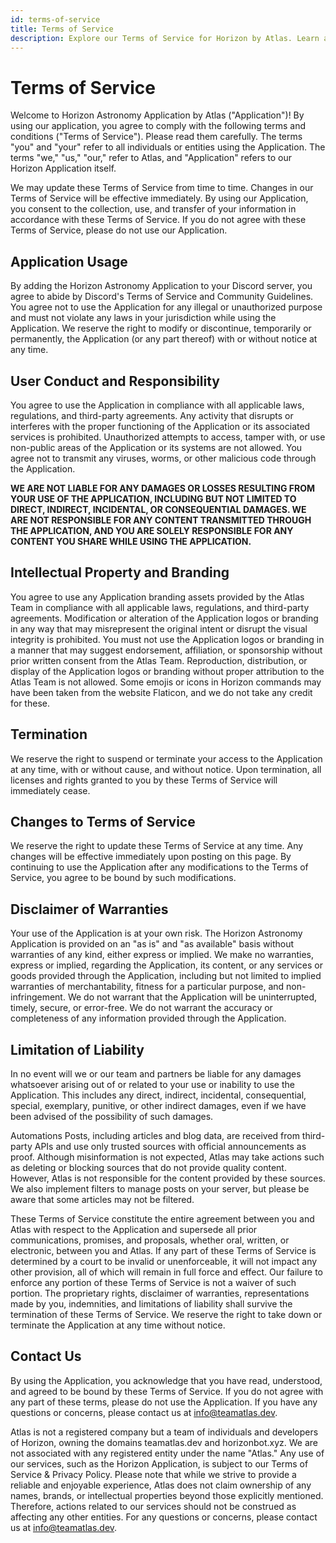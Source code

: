 ```yaml
---
id: terms-of-service
title: Terms of Service
description: Explore our Terms of Service for Horizon by Atlas. Learn about your rights, and usage guidelines when using our services.
---
```


# Terms of Service
Welcome to Horizon Astronomy Application by Atlas ("Application")! By using our application, you agree to comply with the following terms and conditions ("Terms of Service"). Please read them carefully. The terms "you" and "your" refer to all individuals or entities using the Application. The terms "we," "us," "our," refer to Atlas, and "Application" refers to our Horizon Application itself.

We may update these Terms of Service from time to time. Changes in our Terms of Service will be effective immediately. By using our Application, you consent to the collection, use, and transfer of your information in accordance with these Terms of Service. If you do not agree with these Terms of Service, please do not use our Application.

## Application Usage
By adding the Horizon Astronomy Application to your Discord server, you agree to abide by Discord's Terms of Service and Community Guidelines. You agree not to use the Application for any illegal or unauthorized purpose and must not violate any laws in your jurisdiction while using the Application. We reserve the right to modify or discontinue, temporarily or permanently, the Application (or any part thereof) with or without notice at any time.

## User Conduct and Responsibility
You agree to use the Application in compliance with all applicable laws, regulations, and third-party agreements. Any activity that disrupts or interferes with the proper functioning of the Application or its associated services is prohibited. Unauthorized attempts to access, tamper with, or use non-public areas of the Application or its systems are not allowed. You agree not to transmit any viruses, worms, or other malicious code through the Application. 

**WE ARE NOT LIABLE FOR ANY DAMAGES OR LOSSES RESULTING FROM YOUR USE OF THE APPLICATION, INCLUDING BUT NOT LIMITED TO DIRECT, INDIRECT, INCIDENTAL, OR CONSEQUENTIAL DAMAGES. WE ARE NOT RESPONSIBLE FOR ANY CONTENT TRANSMITTED THROUGH THE APPLICATION, AND YOU ARE SOLELY RESPONSIBLE FOR ANY CONTENT YOU SHARE WHILE USING THE APPLICATION.**

## Intellectual Property and Branding
You agree to use any Application branding assets provided by the Atlas Team in compliance with all applicable laws, regulations, and third-party agreements. Modification or alteration of the Application logos or branding in any way that may misrepresent the original intent or disrupt the visual integrity is prohibited. You must not use the Application logos or branding in a manner that may suggest endorsement, affiliation, or sponsorship without prior written consent from the Atlas Team. Reproduction, distribution, or display of the Application logos or branding without proper attribution to the Atlas Team is not allowed. Some emojis or icons in Horizon commands may have been taken from the website Flaticon, and we do not take any credit for these.

## Termination
We reserve the right to suspend or terminate your access to the Application at any time, with or without cause, and without notice. Upon termination, all licenses and rights granted to you by these Terms of Service will immediately cease.

## Changes to Terms of Service
We reserve the right to update these Terms of Service at any time. Any changes will be effective immediately upon posting on this page. By continuing to use the Application after any modifications to the Terms of Service, you agree to be bound by such modifications.

## Disclaimer of Warranties
Your use of the Application is at your own risk. The Horizon Astronomy Application is provided on an "as is" and "as available" basis without warranties of any kind, either express or implied. We make no warranties, express or implied, regarding the Application, its content, or any services or goods provided through the Application, including but not limited to implied warranties of merchantability, fitness for a particular purpose, and non-infringement. We do not warrant that the Application will be uninterrupted, timely, secure, or error-free. We do not warrant the accuracy or completeness of any information provided through the Application.

## Limitation of Liability
In no event will we or our team and partners be liable for any damages whatsoever arising out of or related to your use or inability to use the Application. This includes any direct, indirect, incidental, consequential, special, exemplary, punitive, or other indirect damages, even if we have been advised of the possibility of such damages.

Automations Posts, including articles and blog data, are received from third-party APIs and use only trusted sources with official announcements as proof. Although misinformation is not expected, Atlas may take actions such as deleting or blocking sources that do not provide quality content. However, Atlas is not responsible for the content provided by these sources. We also implement filters to manage posts on your server, but please be aware that some articles may not be filtered.

These Terms of Service constitute the entire agreement between you and Atlas with respect to the Application and supersede all prior communications, promises, and proposals, whether oral, written, or electronic, between you and Atlas. If any part of these Terms of Service is determined by a court to be invalid or unenforceable, it will not impact any other provision, all of which will remain in full force and effect. Our failure to enforce any portion of these Terms of Service is not a waiver of such portion. The proprietary rights, disclaimer of warranties, representations made by you, indemnities, and limitations of liability shall survive the termination of these Terms of Service. We reserve the right to take down or terminate the Application at any time without notice. 

## Contact Us
By using the Application, you acknowledge that you have read, understood, and agreed to be bound by these Terms of Service. If you do not agree with any part of these terms, please do not use the Application. If you have any questions or concerns, please contact us at info@teamatlas.dev.

Atlas is not a registered company but a team of individuals and developers of Horizon, owning the domains teamatlas.dev and horizonbot.xyz. We are not associated with any registered entity under the name "Atlas." Any use of our services, such as the Horizon Application, is subject to our Terms of Service & Privacy Policy. Please note that while we strive to provide a reliable and enjoyable experience, Atlas does not claim ownership of any names, brands, or intellectual properties beyond those explicitly mentioned. Therefore, actions related to our services should not be construed as affecting any other entities. For any questions or concerns, please contact us at info@teamatlas.dev.
